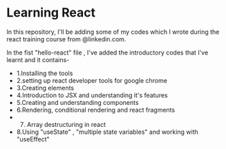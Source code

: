 # Learning React

In this repository, I'll be adding some of my codes which I wrote during the react training course
from @linkedin.com.


In the fist "hello-react" file , I've added the introductory codes that I've learnt and it contains-
   - 1.Installing the tools
   - 2.setting up react developer tools for google chrome
   - 3.Creating elements 
   - 4.Introduction to JSX and understanding it's features
   - 5.Creating and understanding components
   - 6.Rendering, conditional rendering and react fragments
   - 7. Array destructuring in react
   - 8.Using "useState" , "multiple state variables" and working with "useEffect"
